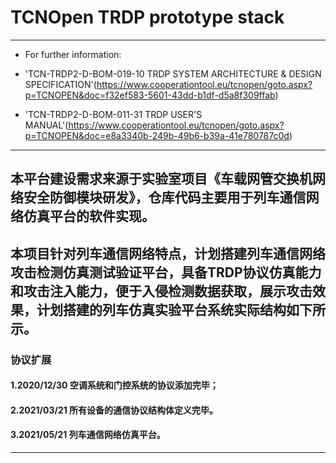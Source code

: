 # TCNOpen TRDP prototype stack

*******************************************************************************************************
* For further information:

* 'TCN-TRDP2-D-BOM-019-10 TRDP SYSTEM ARCHITECTURE & DESIGN SPECIFICATION'(https://www.cooperationtool.eu/tcnopen/goto.aspx?p=TCNOPEN&doc=f32ef583-5601-43dd-b1df-d5a8f309ffab)

* 'TCN-TRDP2-D-BOM-011-31 TRDP USER'S MANUAL'(https://www.cooperationtool.eu/tcnopen/goto.aspx?p=TCNOPEN&doc=e8a3340b-249b-49b6-b39a-41e780787c0d)

*******************************************************************************************************

## 本平台建设需求来源于实验室项目《车载网管交换机网络安全防御模块研发》，仓库代码主要用于列车通信网络仿真平台的软件实现。
## 本项目针对列车通信网络特点，计划搭建列车通信网络攻击检测仿真测试验证平台，具备TRDP协议仿真能力和攻击注入能力，便于入侵检测数据获取，展示攻击效果，计划搭建的列车仿真实验平台系统实际结构如下所示。



### 协议扩展
#### 1.2020/12/30 空调系统和门控系统的协议添加完毕；
#### 2.2021/03/21 所有设备的通信协议结构体定义完毕。
#### 3.2021/05/21 列车通信网络仿真平台。







*******************************************************************************************************


